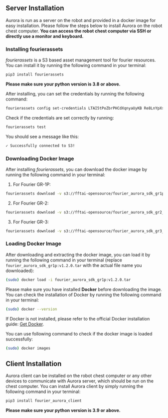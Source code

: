 ## Server Installation

Aurora is run as a server on the robot and provided in a docker image for easy installation. Please follow the steps below to install Aurora on the robot chest computer. **You can access the robot chest computer via SSH or directly use a monitor and keyboard.**

### Installing fourierassets

*fourierassets* is a S3 based asset management tool for fourier resources. You can install it by running the following command in your terminal:

```bash
pip3 install fourierassets
```
**Please make sure your python version is 3.8 or above.**

After installing, you can set the credentials by running the following command:

```bash
fourierassets config set-credentials LTAI5tPoZbrPHCdXqnyaUyKB Re8LnYpXs4kazhQXD3GWR5QJ9IEQHZ --endpoint-url https://oss-cn-wulanchabu.aliyuncs.com
```
Check if the credentials are set correctly by running:

```bash
fourierassets test
```
You should see a message like this:

```bash
✓ Successfully connected to S3!
```

### Downloading Docker Image

After installing *fourierassets*, you can download the docker image by running the following command in your terminal:

1. For Fourier GR-1P:
```bash
fourierassets download -v s3://fftai-opensource/fourier_aurora_sdk_gr1p_v1.2.0.zip --cache-dir $your_download_directory
```
2. For Fourier GR-2:
```bash
fourierassets download -v s3://fftai-opensource/fourier_aurora_sdk_gr2_v1.2.0.zip --cache-dir $your_download_directory
```
3. For Fourier GR-3:
```bash
fourierassets download -v s3://fftai-opensource/fourier_aurora_sdk_gr3_v1.2.0.zip --cache-dir $your_download_directory
```

### Loading Docker Image

After downloading and extracting the docker image, you can load it by running the following command in your terminal (replace `fourier_aurora_sdk_gr1p:v1.2.0.tar` with the actual file name you downloaded):

```bash
(sudo) docker load -i fourier_aurora_sdk_gr1p:v1.2.0.tar
```
Please make sure you have installed **Docker** before downloading the image. You can check the installation of Docker by running the following command in your terminal:

```bash
(sudo) docker --version
```
If Docker is not installed, please refer to the official Docker installation guide: [Get Docker](https://docs.docker.com/get-docker/).  

You can use following command to check if the docker image is loaded successfully:

```bash
(sudo) docker images
```

## Client Installation

Aurora client can be installed on the robot chest computer or any other devices to communicate with Aurora server, which should be run on the chest computer. You can install Aurora client by simply running the following command in your terminal:

```bash
pip3 install fourier_aurora_client
```
**Please make sure your python version is 3.9 or above.**
